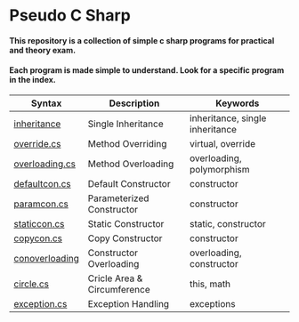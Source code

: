 # Pseudo C Sharp
#### This repository is a collection of simple c sharp programs for practical and theory exam. 
#### Each program is made simple to understand. Look for a specific program in the index. 

| Syntax      | Description | Keywords |
| ----------- | ----------- | -------- |
| [inheritance](https://github.com/WatashiwaSid/csharp/blob/main/inheritance.cs) | Single Inheritance | inheritance, single inheritance |
| [override.cs](https://github.com/WatashiwaSid/csharp/blob/main/overriding.cs)      | Method Overriding       | virtual, override |
| [overloading.cs](https://github.com/WatashiwaSid/csharp/blob/main/overloading.cs) | Method Overloading | overloading, polymorphism |
| [defaultcon.cs](https://github.com/WatashiwaSid/csharp/blob/main/defaultcon.cs)   | Default Constructor        | constructor |
| [paramcon.cs](https://github.com/WatashiwaSid/csharp/blob/main/paramcon) | Parameterized Constructor | constructor |
| [staticcon.cs](https://github.com/WatashiwaSid/csharp/blob/main/staticcon) | Static Constructor | static, constructor |
| [copycon.cs](https://github.com/WatashiwaSid/csharp/blob/main/copycon) | Copy Constructor | constructor |
| [conoverloading](https://github.com/WatashiwaSid/csharp/blob/main/conoverloading) | Constructor Overloading | overloading, constructor |
| [circle.cs](https://github.com/WatashiwaSid/csharp/blob/main/circle.cs) | Cricle Area & Circumference | this, math |
| [exception.cs](https://github.com/WatashiwaSid/csharp/blob/main/exception.cs) | Exception Handling | exceptions |
